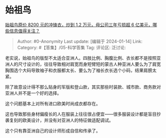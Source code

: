 # 始祖鸟
[始祖鸟原价 8200 元的冲锋衣，炒到 1.2 万元，母公司三年亏损超 6 亿美元，哪些信息值得关注？](https://www.zhihu.com/question/638931205/answer/3361522997)

> Author: #0-Anonymity
> Last update: [编辑于 2024-01-14]
> Link:
> Category: #【答集】/05-科学答集
> Tag:
> 评论区:
> 泛讨论:

老实说，始祖鸟的版型不太适合亚洲人。四肢比例、胸腹比例、衣长都不是按照亚洲人的尺寸设计的，往往导致相对肩宽而身短臂短的蒙古人种亚洲人要么为了肩宽胸围选个大码导致袖子和衣服都太长、要么为了袖长衣长选个小码，结果肩膀太紧。

除了故意设计得不那么贴身的军版和登山款，其实那些时装款、城市款、商务款对亚洲人并不是一个好的选择。

这个问题基本上对所有进口欧美时尚成衣都存在。

这也导致那些身材偏瘦长的人在服装上往往很占便宜——很多服装设计都是盲目抄袭复刻的欧美设计，并没有对亚洲人的特征做适配调试。

这个只有靠亚洲自己的设计师形成自信和传承了。
